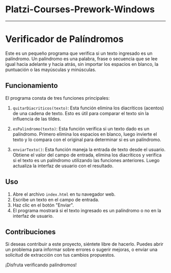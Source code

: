 # Platzi-Courses-Prework-Windows
---
# Verificador de Palíndromos

Este es un pequeño programa que verifica si un texto ingresado es un palíndromo. Un palíndromo es una palabra, frase o secuencia que se lee igual hacia adelante y hacia atrás, sin importar los espacios en blanco, la puntuación o las mayúsculas y minúsculas.

## Funcionamiento

El programa consta de tres funciones principales:

1. `quitarDiacriticos(texto)`: Esta función elimina los diacríticos (acentos) de una cadena de texto. Esto es útil para comparar el texto sin la influencia de las tildes.

2. `esPalindromo(texto)`: Esta función verifica si un texto dado es un palíndromo. Primero elimina los espacios en blanco, luego invierte el texto y lo compara con el original para determinar si es un palíndromo.

3. `enviarTexto()`: Esta función maneja la entrada de texto desde el usuario. Obtiene el valor del campo de entrada, elimina los diacríticos y verifica si el texto es un palíndromo utilizando las funciones anteriores. Luego actualiza la interfaz de usuario con el resultado.

## Uso

1. Abre el archivo `index.html` en tu navegador web.
2. Escribe un texto en el campo de entrada.
3. Haz clic en el botón "Enviar".
4. El programa mostrará si el texto ingresado es un palíndromo o no en la interfaz de usuario.

## Contribuciones

Si deseas contribuir a este proyecto, siéntete libre de hacerlo. Puedes abrir un problema para informar sobre errores o sugerir mejoras, o enviar una solicitud de extracción con tus cambios propuestos.

¡Disfruta verificando palíndromos!

